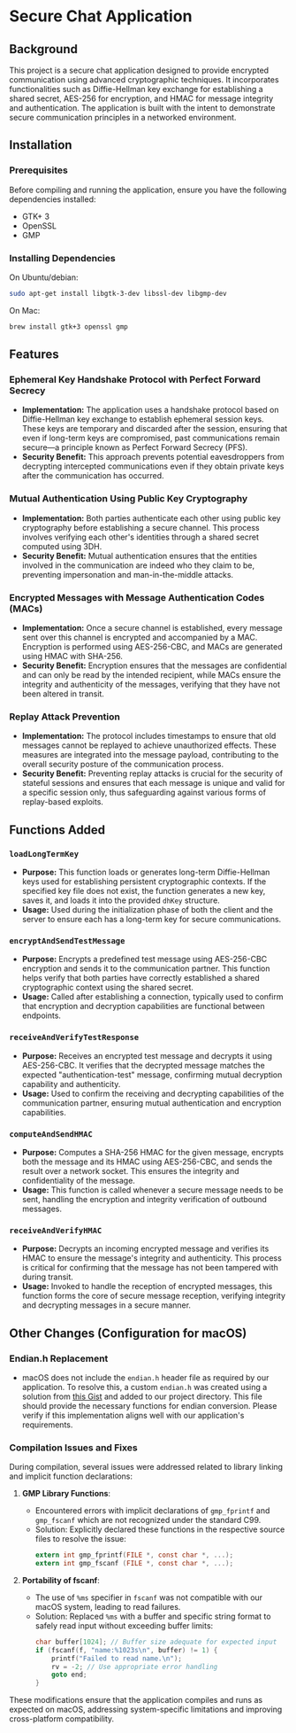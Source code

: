 # Secure Chat Application

## Background

This project is a secure chat application designed to provide encrypted communication using advanced cryptographic techniques. It incorporates functionalities such as Diffie-Hellman key exchange for establishing a shared secret, AES-256 for encryption, and HMAC for message integrity and authentication. The application is built with the intent to demonstrate secure communication principles in a networked environment.


## Installation

### Prerequisites

Before compiling and running the application, ensure you have the following dependencies installed:

- GTK+ 3
- OpenSSL
- GMP

### Installing Dependencies
On Ubuntu/debian:
```bash
sudo apt-get install libgtk-3-dev libssl-dev libgmp-dev
```

On Mac:
```bash
brew install gtk+3 openssl gmp

```

## Features

### Ephemeral Key Handshake Protocol with Perfect Forward Secrecy
- **Implementation:** The application uses a handshake protocol based on Diffie-Hellman key exchange to establish ephemeral session keys. These keys are temporary and discarded after the session, ensuring that even if long-term keys are compromised, past communications remain secure—a principle known as Perfect Forward Secrecy (PFS).
- **Security Benefit:** This approach prevents potential eavesdroppers from decrypting intercepted communications even if they obtain private keys after the communication has occurred.

### Mutual Authentication Using Public Key Cryptography
- **Implementation:** Both parties authenticate each other using public key cryptography before establishing a secure channel. This process involves verifying each other's identities through a shared secret computed using 3DH.
- **Security Benefit:** Mutual authentication ensures that the entities involved in the communication are indeed who they claim to be, preventing impersonation and man-in-the-middle attacks.

### Encrypted Messages with Message Authentication Codes (MACs)
- **Implementation:** Once a secure channel is established, every message sent over this channel is encrypted and accompanied by a MAC. Encryption is performed using AES-256-CBC, and MACs are generated using HMAC with SHA-256.
- **Security Benefit:** Encryption ensures that the messages are confidential and can only be read by the intended recipient, while MACs ensure the integrity and authenticity of the messages, verifying that they have not been altered in transit.

### Replay Attack Prevention
- **Implementation:** The protocol includes timestamps to ensure that old messages cannot be replayed to achieve unauthorized effects. These measures are integrated into the message payload, contributing to the overall security posture of the communication process.
- **Security Benefit:** Preventing replay attacks is crucial for the security of stateful sessions and ensures that each message is unique and valid for a specific session only, thus safeguarding against various forms of replay-based exploits.


## Functions Added

### `loadLongTermKey`
- **Purpose:** This function loads or generates long-term Diffie-Hellman keys used for establishing persistent cryptographic contexts. If the specified key file does not exist, the function generates a new key, saves it, and loads it into the provided `dhKey` structure.
- **Usage:** Used during the initialization phase of both the client and the server to ensure each has a long-term key for secure communications.

### `encryptAndSendTestMessage`
- **Purpose:** Encrypts a predefined test message using AES-256-CBC encryption and sends it to the communication partner. This function helps verify that both parties have correctly established a shared cryptographic context using the shared secret.
- **Usage:** Called after establishing a connection, typically used to confirm that encryption and decryption capabilities are functional between endpoints.

### `receiveAndVerifyTestResponse`
- **Purpose:** Receives an encrypted test message and decrypts it using AES-256-CBC. It verifies that the decrypted message matches the expected "authentication-test" message, confirming mutual decryption capability and authenticity.
- **Usage:** Used to confirm the receiving and decrypting capabilities of the communication partner, ensuring mutual authentication and encryption capabilities.

### `computeAndSendHMAC`
- **Purpose:** Computes a SHA-256 HMAC for the given message, encrypts both the message and its HMAC using AES-256-CBC, and sends the result over a network socket. This ensures the integrity and confidentiality of the message.
- **Usage:** This function is called whenever a secure message needs to be sent, handling the encryption and integrity verification of outbound messages.

### `receiveAndVerifyHMAC`
- **Purpose:** Decrypts an incoming encrypted message and verifies its HMAC to ensure the message's integrity and authenticity. This process is critical for confirming that the message has not been tampered with during transit.
- **Usage:** Invoked to handle the reception of encrypted messages, this function forms the core of secure message reception, verifying integrity and decrypting messages in a secure manner.


## Other Changes (Configuration for macOS)

### Endian.h Replacement
- macOS does not include the `endian.h` header file as required by our application. To resolve this, a custom `endian.h` was created using a solution from [this Gist](https://gist.github.com/cute/a4e8de36b6d544d9121c7228bb9b94ec) and added to our project directory. This file should provide the necessary functions for endian conversion. Please verify if this implementation aligns well with our application's requirements.

### Compilation Issues and Fixes
During compilation, several issues were addressed related to library linking and implicit function declarations:

1. **GMP Library Functions**:
   - Encountered errors with implicit declarations of `gmp_fprintf` and `gmp_fscanf` which are not recognized under the standard C99.
   - Solution: Explicitly declared these functions in the respective source files to resolve the issue:
     ```c
     extern int gmp_fprintf(FILE *, const char *, ...);
     extern int gmp_fscanf (FILE *, const char *, ...);
     ```

2. **Portability of fscanf**:
   - The use of `%ms` specifier in `fscanf` was not compatible with our macOS system, leading to read failures.
   - Solution: Replaced `%ms` with a buffer and specific string format to safely read input without exceeding buffer limits:
     ```c
     char buffer[1024]; // Buffer size adequate for expected input
     if (fscanf(f, "name:%1023s\n", buffer) != 1) {
         printf("Failed to read name.\n");
         rv = -2; // Use appropriate error handling
         goto end;
     }
     ```
These modifications ensure that the application compiles and runs as expected on macOS, addressing system-specific limitations and improving cross-platform compatibility.


